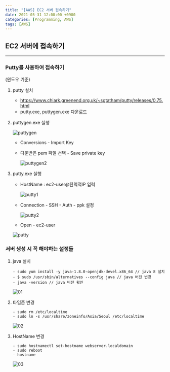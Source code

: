 ```yaml
---
title: "[AWS] EC2 서버 접속하기"
date: 2021-05-31 12:00:00 +0900
categories: [Programming, AWS]
tags: [AWS]
---
```


## EC2 서버에 접속하기

---

### Putty를 사용하여 접속하기 

(윈도우 기준)

1. putty 설치

   - https://www.chiark.greenend.org.uk/~sgtatham/putty/releases/0.75.html
   - putty.exe, puttygen.exe 다운로드

2. puttygen.exe 실행

   ![puttygen](https://user-images.githubusercontent.com/70506979/120154023-5ecf7000-c22a-11eb-9092-6bfb6bc183b3.PNG)

   - Conversions - Import Key

   - 다운받은 pem 파일 선택 - Save private key

     ![puttygen2](https://user-images.githubusercontent.com/70506979/120154015-5e36d980-c22a-11eb-8a82-c16b5e2e0254.PNG)

3. putty.exe 실행

   - HostName : ec2-user@탄력적IP 입력

     ![putty1](https://user-images.githubusercontent.com/70506979/120162132-0c468180-c233-11eb-9d5a-ae6260e251d6.PNG)

   - Connection - SSH - Auth - ppk 설정

     ![putty2](https://user-images.githubusercontent.com/70506979/120156131-9fc88400-c22c-11eb-9642-08ba8fb0982d.PNG)

   - Open - ec2-user

   ![putty](https://user-images.githubusercontent.com/70506979/120156134-9fc88400-c22c-11eb-92c4-85496de97409.PNG)



### 서버 생성 시 꼭 해야하는 설정들

1. java 설치

   ``` 
   - sudo yum install -y java-1.8.0-openjdk-devel.x86_64 // java 8 설치
   - $ sudo /usr/sbin/alternatives --config java // java 버전 변경
   - java -version // java 버전 확인
   ```

   ![01](https://user-images.githubusercontent.com/70506979/120158653-53327800-c22f-11eb-801b-49c3ee2b65dd.PNG)

2. 타임존 변경

   ``` 
   - sudo rm /etc/localtime 
   - sudo ln -s /usr/share/zoneinfo/Asia/Seoul /etc/localtime
   ```

   ![02](https://user-images.githubusercontent.com/70506979/120158658-53cb0e80-c22f-11eb-8232-e5779acfb444.PNG)

3. HostName 변경

   ```
   - sudo hostnamectl set-hostname webserver.localdomain
   - sudo reboot
   - hostname
   ```

   ![03](https://user-images.githubusercontent.com/70506979/120163986-0a7dbd80-c235-11eb-9979-f002d9a3bb38.PNG)

